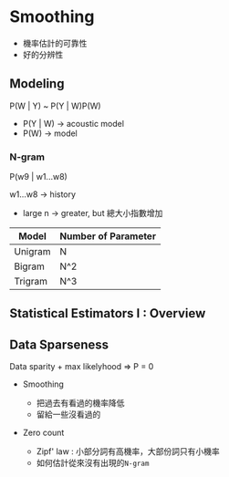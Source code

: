 # Smoothing

* 機率估計的可靠性 
* 好的分辨性

## Modeling

P(W | Y) ~ P(Y | W)P(W)

* P(Y | W) -> acoustic model
* P(W) -> model

### N-gram

P(w9 | w1...w8)

w1...w8 -> history

* large n -> greater, but 總大小指數增加

| Model   | Number of Parameter | 
| ------- | ------------------- |
| Unigram |  N                  |
| Bigram  | N^2                 |
| Trigram | N^3                 |

## Statistical Estimators I : Overview

## Data Sparseness

Data sparity + max likelyhood => P = 0

* Smoothing
    - 把過去有看過的機率降低
    - 留給一些沒看過的

* Zero count
    - Zipf' law : 小部分詞有高機率，大部份詞只有小機率
    - 如何估計從來沒有出現的`N-gram`
